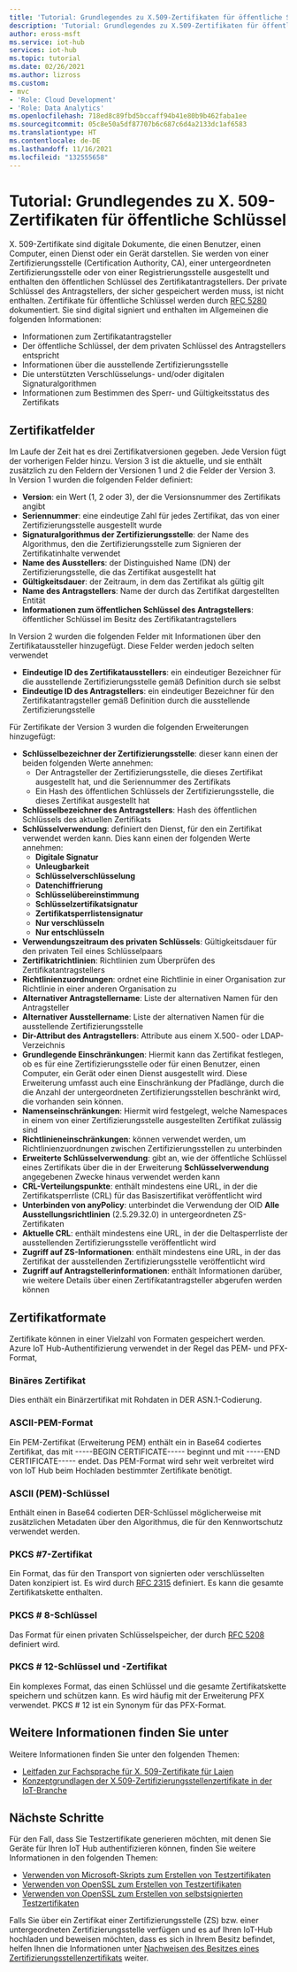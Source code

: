 ```yaml
---
title: 'Tutorial: Grundlegendes zu X.509-Zertifikaten für öffentliche Schlüssel für Azure IoT Hub | Microsoft-Dokumentation'
description: 'Tutorial: Grundlegendes zu X.509-Zertifikaten für öffentliche Schlüssel für Azure IoT Hub'
author: eross-msft
ms.service: iot-hub
services: iot-hub
ms.topic: tutorial
ms.date: 02/26/2021
ms.author: lizross
ms.custom:
- mvc
- 'Role: Cloud Development'
- 'Role: Data Analytics'
ms.openlocfilehash: 718ed8c89fbd5bccaff94b41e80b9b462faba1ee
ms.sourcegitcommit: 05c8e50a5df87707b6c687c6d4a2133dc1af6583
ms.translationtype: HT
ms.contentlocale: de-DE
ms.lasthandoff: 11/16/2021
ms.locfileid: "132555658"
---
```

# <a name="tutorial-understanding-x509-public-key-certificates"></a>Tutorial: Grundlegendes zu X. 509-Zertifikaten für öffentliche Schlüssel

X. 509-Zertifikate sind digitale Dokumente, die einen Benutzer, einen Computer, einen Dienst oder ein Gerät darstellen. Sie werden von einer Zertifizierungsstelle (Certification Authority, CA), einer untergeordneten Zertifizierungsstelle oder von einer Registrierungsstelle ausgestellt und enthalten den öffentlichen Schlüssel des Zertifikatantragstellers. Der private Schlüssel des Antragstellers, der sicher gespeichert werden muss, ist nicht enthalten. Zertifikate für öffentliche Schlüssel werden durch [RFC 5280](https://tools.ietf.org/html/rfc5280) dokumentiert. Sie sind digital signiert und enthalten im Allgemeinen die folgenden Informationen:

* Informationen zum Zertifikatantragsteller
* Der öffentliche Schlüssel, der dem privaten Schlüssel des Antragstellers entspricht
* Informationen über die ausstellende Zertifizierungsstelle
* Die unterstützten Verschlüsselungs- und/oder digitalen Signaturalgorithmen
* Informationen zum Bestimmen des Sperr- und Gültigkeitsstatus des Zertifikats

## <a name="certificate-fields"></a>Zertifikatfelder

Im Laufe der Zeit hat es drei Zertifikatversionen gegeben. Jede Version fügt der vorherigen Felder hinzu. Version 3 ist die aktuelle, und sie enthält zusätzlich zu den Feldern der Versionen 1 und 2 die Felder der Version 3. In Version 1 wurden die folgenden Felder definiert:

* **Version**: ein Wert (1, 2 oder 3), der die Versionsnummer des Zertifikats angibt
* **Seriennummer**: eine eindeutige Zahl für jedes Zertifikat, das von einer Zertifizierungsstelle ausgestellt wurde
* **Signaturalgorithmus der Zertifizierungsstelle**: der Name des Algorithmus, den die Zertifizierungsstelle zum Signieren der Zertifikatinhalte verwendet
* **Name des Ausstellers**: der Distinguished Name (DN) der Zertifizierungsstelle, die das Zertifikat ausgestellt hat
* **Gültigkeitsdauer**: der Zeitraum, in dem das Zertifikat als gültig gilt
* **Name des Antragstellers**: Name der durch das Zertifikat dargestellten Entität
* **Informationen zum öffentlichen Schlüssel des Antragstellers**: öffentlicher Schlüssel im Besitz des Zertifikatantragstellers

In Version 2 wurden die folgenden Felder mit Informationen über den Zertifikataussteller hinzugefügt. Diese Felder werden jedoch selten verwendet

* **Eindeutige ID des Zertifikatausstellers**: ein eindeutiger Bezeichner für die ausstellende Zertifizierungsstelle gemäß Definition durch sie selbst
* **Eindeutige ID des Antragstellers**: ein eindeutiger Bezeichner für den Zertifikatantragsteller gemäß Definition durch die ausstellende Zertifizierungsstelle

Für Zertifikate der Version 3 wurden die folgenden Erweiterungen hinzugefügt:

* **Schlüsselbezeichner der Zertifizierungsstelle**: dieser kann einen der beiden folgenden Werte annehmen:
  * Der Antragsteller der Zertifizierungsstelle, die dieses Zertifikat ausgestellt hat, und die Seriennummer des Zertifikats
  * Ein Hash des öffentlichen Schlüssels der Zertifizierungsstelle, die dieses Zertifikat ausgestellt hat
* **Schlüsselbezeichner des Antragstellers**: Hash des öffentlichen Schlüssels des aktuellen Zertifikats
* **Schlüsselverwendung**: definiert den Dienst, für den ein Zertifikat verwendet werden kann. Dies kann einen der folgenden Werte annehmen:
  * **Digitale Signatur**
  * **Unleugbarkeit**
  * **Schlüsselverschlüsselung**
  * **Datenchiffrierung**
  * **Schlüsselübereinstimmung**
  * **Schlüsselzertifikatsignatur**
  * **Zertifikatsperrlistensignatur**
  * **Nur verschlüsseln**
  * **Nur entschlüsseln**
* **Verwendungszeitraum des privaten Schlüssels**: Gültigkeitsdauer für den privaten Teil eines Schlüsselpaars
* **Zertifikatrichtlinien**: Richtlinien zum Überprüfen des Zertifikatantragstellers
* **Richtlinienzuordnungen**: ordnet eine Richtlinie in einer Organisation zur Richtlinie in einer anderen Organisation zu
* **Alternativer Antragstellername**: Liste der alternativen Namen für den Antragsteller
* **Alternativer Ausstellername**: Liste der alternativen Namen für die ausstellende Zertifizierungsstelle
* **Dir-Attribut des Antragstellers**: Attribute aus einem X.500- oder LDAP-Verzeichnis
* **Grundlegende Einschränkungen**: Hiermit kann das Zertifikat festlegen, ob es für eine Zertifizierungsstelle oder für einen Benutzer, einen Computer, ein Gerät oder einen Dienst ausgestellt wird. Diese Erweiterung umfasst auch eine Einschränkung der Pfadlänge, durch die die Anzahl der untergeordneten Zertifizierungsstellen beschränkt wird, die vorhanden sein können.
* **Namenseinschränkungen**: Hiermit wird festgelegt, welche Namespaces in einem von einer Zertifizierungsstelle ausgestellten Zertifikat zulässig sind
* **Richtlinieneinschränkungen**: können verwendet werden, um Richtlinienzuordnungen zwischen Zertifizierungsstellen zu unterbinden
* **Erweiterte Schlüsselverwendung**: gibt an, wie der öffentliche Schlüssel eines Zertifikats über die in der Erweiterung **Schlüsselverwendung** angegebenen Zwecke hinaus verwendet werden kann
* **CRL-Verteilungspunkte**: enthält mindestens eine URL, in der die Zertifikatsperrliste (CRL) für das Basiszertifikat veröffentlicht wird
* **Unterbinden von anyPolicy**: unterbindet die Verwendung der OID **Alle Ausstellungsrichtlinien** (2.5.29.32.0) in untergeordneten ZS-Zertifikaten
* **Aktuelle CRL**: enthält mindestens eine URL, in der die Deltasperrliste der ausstellenden Zertifizierungsstelle veröffentlicht wird
* **Zugriff auf ZS-Informationen**: enthält mindestens eine URL, in der das Zertifikat der ausstellenden Zertifizierungsstelle veröffentlicht wird
* **Zugriff auf Antragstellerinformationen**: enthält Informationen darüber, wie weitere Details über einen Zertifikatantragsteller abgerufen werden können

## <a name="certificate-formats"></a>Zertifikatformate

Zertifikate können in einer Vielzahl von Formaten gespeichert werden. Azure IoT Hub-Authentifizierung verwendet in der Regel das PEM- und PFX-Format,

### <a name="binary-certificate"></a>Binäres Zertifikat

Dies enthält ein Binärzertifikat mit Rohdaten in DER ASN.1-Codierung.

### <a name="ascii-pem-format"></a>ASCII-PEM-Format

Ein PEM-Zertifikat (Erweiterung PEM) enthält ein in Base64 codiertes Zertifikat, das mit -----BEGIN CERTIFICATE----- beginnt und mit -----END CERTIFICATE----- endet. Das PEM-Format wird sehr weit verbreitet wird von IoT Hub beim Hochladen bestimmter Zertifikate benötigt.

### <a name="ascii-pem-key"></a>ASCII (PEM)-Schlüssel

Enthält einen in Base64 codierten DER-Schlüssel möglicherweise mit zusätzlichen Metadaten über den Algorithmus, die für den Kennwortschutz verwendet werden.

### <a name="pkcs7-certificate"></a>PKCS #7-Zertifikat

Ein Format, das für den Transport von signierten oder verschlüsselten Daten konzipiert ist. Es wird durch [RFC 2315](https://tools.ietf.org/html/rfc2315) definiert. Es kann die gesamte Zertifikatskette enthalten.

### <a name="pkcs8-key"></a>PKCS # 8-Schlüssel

Das Format für einen privaten Schlüsselspeicher, der durch [RFC 5208](https://tools.ietf.org/html/rfc5208) definiert wird.

### <a name="pkcs12-key-and-certificate"></a>PKCS # 12-Schlüssel und -Zertifikat

Ein komplexes Format, das einen Schlüssel und die gesamte Zertifikatskette speichern und schützen kann. Es wird häufig mit der Erweiterung PFX verwendet. PKCS # 12 ist ein Synonym für das PFX-Format.

## <a name="for-more-information"></a>Weitere Informationen finden Sie unter

Weitere Informationen finden Sie unter den folgenden Themen:

* [Leitfaden zur Fachsprache für X. 509-Zertifikate für Laien](https://techcommunity.microsoft.com/t5/internet-of-things/the-layman-s-guide-to-x-509-certificate-jargon/ba-p/2203540)
* [Konzeptgrundlagen der X.509-Zertifizierungsstellenzertifikate in der IoT-Branche](./iot-hub-x509ca-concept.md)

## <a name="next-steps"></a>Nächste Schritte

Für den Fall, dass Sie Testzertifikate generieren möchten, mit denen Sie Geräte für Ihren IoT Hub authentifizieren können, finden Sie weitere Informationen in den folgenden Themen:

* [Verwenden von Microsoft-Skripts zum Erstellen von Testzertifikaten](tutorial-x509-scripts.md)
* [Verwenden von OpenSSL zum Erstellen von Testzertifikaten](tutorial-x509-openssl.md)
* [Verwenden von OpenSSL zum Erstellen von selbstsignierten Testzertifikaten](tutorial-x509-self-sign.md)

Falls Sie über ein Zertifikat einer Zertifizierungsstelle (ZS) bzw. einer untergeordneten Zertifizierungsstelle verfügen und es auf Ihren IoT-Hub hochladen und beweisen möchten, dass es sich in Ihrem Besitz befindet, helfen Ihnen die Informationen unter [Nachweisen des Besitzes eines Zertifizierungsstellenzertifikats](tutorial-x509-prove-possession.md) weiter.